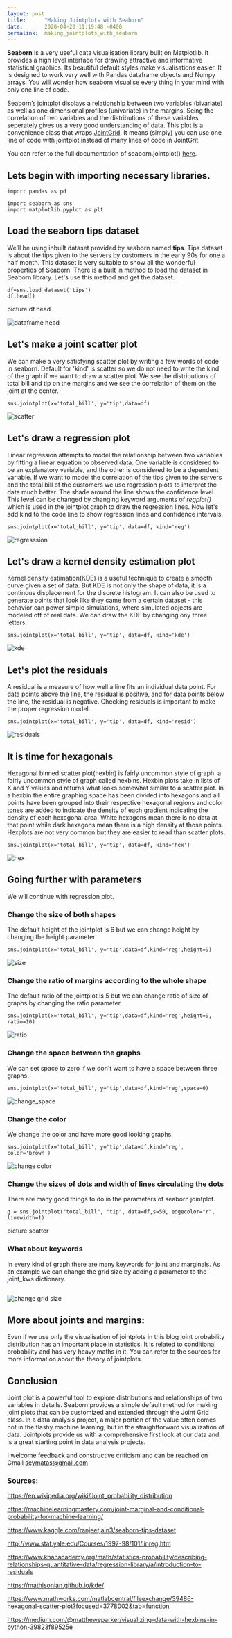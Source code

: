 ```yaml
---
layout: post
title:      "Making Jointplots with Seaborn"
date:       2020-04-20 11:19:48 -0400
permalink:  making_jointplots_with_seaborn
---
```




**Seaborn** is a very useful data visualisation library built on Matplotlib. It provides a high level interface for drawing attractive and informative statistical graphics. Its beautiful default styles make visualisations easier. It is designed to work very well with Pandas dataframe objects and Numpy arrays. You will wonder how seaborn visualise every thing in your mind with only one line of code.


Seaborn’s jointplot displays a relationship between two variables (bivariate) as well as one dimensional profiles (univariate) in the margins.
Seing the correlation of two variables and the distributions of these  variables seperately gives us a very good understanding of data.
This plot is a convenience class that wraps [JointGrid](http://seaborn.pydata.org/generated/seaborn.JointGrid.html#seaborn.JointGrid). 
It means (simply) you can use one line of code with jointplot instead of many lines of code in JointGrit.

You can refer to the full documentation of seaborn.jointplot() [here](https://seaborn.pydata.org/generated/seaborn.jointplot.html).


## Lets begin with importing necessary libraries.


```
import pandas as pd

import seaborn as sns
import matplotlib.pyplot as plt
```

## Load the seaborn tips dataset

We’ll be using inbuilt dataset provided by seaborn named **tips**. Tips dataset is about the tips given to the servers by customers in the early 90s for one a half month. This dataset is very suitable to show all the wonderful properties of Seaborn. There is a built in method to load the dataset in Seaborn library. Let's use this method and get the dataset.


```
df=sns.load_dataset('tips')
df.head()
```

picture df.head

![dataframe head](https://raw.githubusercontent.com/seyma-tas/seyma-tas.github.io/master/img/df.png)
                               
## Let's make a joint scatter plot

 
We can make a very satisfying scatter plot by writing a few words of code in seaborn. Default for 'kind' is scatter so we do not need to write the kind of the graph if we want to draw a scatter plot. We see the distributions of total bill and tip on the margins and we see the correlation of them on the joint at the center.


```
sns.jointplot(x='total_bill', y='tip',data=df)
```

![scatter](https://raw.githubusercontent.com/seyma-tas/seyma-tas.github.io/master/img/1scatter.png)



## Let's draw a regression plot

Linear regression attempts to model the relationship between two variables by fitting a linear equation to observed data. One variable is considered to be an explanatory variable, and the other is considered to be a dependent variable.  If we want to model the correlation of the tips given to the servers and the total bill of the customers we use regression plots to interpret the data much better. The shade around the line shows the confidence level. This level can be changed by changing keyword arguments of *regplot()* which is used in the jointplot graph to draw the regression lines. Now let's add kind to the code line to show regression lines and confidence intervals.



```
sns.jointplot(x='total_bill', y='tip', data=df, kind='reg')
```

![regresssion](https://raw.githubusercontent.com/seyma-tas/seyma-tas.github.io/master/img/2regression.pnghttp://)

## Let's draw a kernel density estimation plot

Kernel density estimation(KDE) is a useful technique to create a smooth curve given a set of data. But KDE is not only the shape of data, it is a continous displacement for the discrete histogram. It can also be used to generate points that look like they came from a certain dataset - this behavior can power simple simulations, where simulated objects are modeled off of real data. We can draw the KDE by changing ony three letters.

```
sns.jointplot(x='total_bill', y='tip', data=df, kind='kde')
```

![kde](https://raw.githubusercontent.com/seyma-tas/seyma-tas.github.io/master/img/3kde.png)


## Let's plot the residuals

A residual is a measure of how well a line fits an individual data point. For data points above the line, the residual is positive, and for data points below the line, the residual is negative. Checking residuals is important to make the proper regression model. 

```
sns.jointplot(x='total_bill', y='tip', data=df, kind='resid')
```

![residuals](https://raw.githubusercontent.com/seyma-tas/seyma-tas.github.io/master/img/4residual.png)


## It is time for hexagonals

Hexagonal binned scatter plot(hexbin) is fairly uncommon style of graph. 
a fairly uncommon style of graph called hexbins. Hexbin plots take in lists of X and Y values  and returns what looks somewhat similar to a scatter plot. In a hexbin the entire graphing space has been divided into hexagons and all points have been grouped into their respective hexagonal regions and color tones are added to indicate the density of each 
gradient indicating the density of each hexagonal area.  White hexagons mean there is no data at that point while dark hexagons mean there is a high density at those points. Hexplots are not very common but they are easier to read than scatter plots.

```
sns.jointplot(x='total_bill', y='tip', data=df, kind='hex')
```

![hex](https://raw.githubusercontent.com/seyma-tas/seyma-tas.github.io/master/img/5hex.png)

## Going further with parameters
We will continue with regression plot. 

### Change the size of both shapes

The default height of the jointplot is 6 but we can change height by changing the height parameter. 

```
sns.jointplot(x='total_bill', y='tip',data=df,kind='reg',height=9)
```

![size](https://raw.githubusercontent.com/seyma-tas/seyma-tas.github.io/master/img/6regressionbig.png)

### Change the ratio of margins according to the whole shape

The default ratio of the jointplot is 5 but we can change ratio of size of graphs by changing the ratio parameter. 
```
sns.jointplot(x='total_bill', y='tip',data=df,kind='reg',height=9, ratio=10)
```

![ratio](https://raw.githubusercontent.com/seyma-tas/seyma-tas.github.io/master/img/7regressionratio.png)

### Change the space between the graphs

We can set space to zero if we don't want to have a space between three graphs. 
```
sns.jointplot(x='total_bill', y='tip',data=df,kind='reg',space=0)
```

![change_space](https://raw.githubusercontent.com/seyma-tas/seyma-tas.github.io/master/img/8regression_space.png)

### Change the color


We change the color and have more good looking graphs.
```
sns.jointplot(x='total_bill', y='tip',data=df,kind='reg', color='brown')
```

![change color](https://raw.githubusercontent.com/seyma-tas/seyma-tas.github.io/master/img/9regression_brown.png)
### Change the sizes of  dots and width of lines circulating the dots

There are many good things to do in the parameters of seaborn jointplot. 
```
g = sns.jointplot("total_bill", "tip", data=df,s=50, edgecolor="r", linewidth=1)
```

picture scatter

### What about keywords

In every kind of graph there are many keywords for joint and marginals. As an example we can change the grid size by adding a parameter to the joint_kws dictionary.


```sns.jointplot(x='total_bill', y='tip', data=df, kind='hex', joint_kws={'gridsize':30})

```

![change grid size](https://raw.githubusercontent.com/seyma-tas/seyma-tas.github.io/master/img/11gridsize.png)

## More about joints and margins:

Even if we use only the visualisation of jointplots in this blog joint probability distribution has an important place in statistics. It is related to conditional probability and has very heavy maths in it. You can refer to the sources for more information about the theory of jointplots.


## Conclusion



Joint plot is a powerful tool to explore distributions and relationships of two variables in details. Seaborn provides a simple default method for making joint plots that can be customized and extended through the Joint Grid class. In a data analysis project, a major portion of the value often comes not in the flashy machine learning, but in the straightforward visualization of data. Jointplots provide us with a comprehensive first look at our data and is a great starting point in data analysis projects.

I welcome feedback and constructive criticism and can be reached on Gmail seymatas@gmail.com


### Sources:

https://en.wikipedia.org/wiki/Joint_probability_distribution

https://machinelearningmastery.com/joint-marginal-and-conditional-probability-for-machine-learning/

https://www.kaggle.com/ranjeetjain3/seaborn-tips-dataset

http://www.stat.yale.edu/Courses/1997-98/101/linreg.htm

https://www.khanacademy.org/math/statistics-probability/describing-relationships-quantitative-data/regression-library/a/introduction-to-residuals

https://mathisonian.github.io/kde/

https://www.mathworks.com/matlabcentral/fileexchange/39486-hexagonal-scatter-plot?focused=3778002&tab=function

https://medium.com/@mattheweparker/visualizing-data-with-hexbins-in-python-39823f89525e


